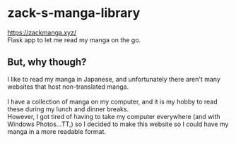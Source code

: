 # zack-s-manga-library
https://zackmanga.xyz/ <br>
Flask app to let me read my manga on the go.

## But, why though?

I like to read my manga in Japanese, and unfortunately there aren't many websites that host non-translated manga.<br><br>
I have a collection of manga on my computer, and it is my hobby to read these during my lunch and dinner breaks.<br>
However, I got tired of having to take my computer everywhere (and with Windows Photos...TT,) so I decided to make this website so I could have my manga in a more readable format.
